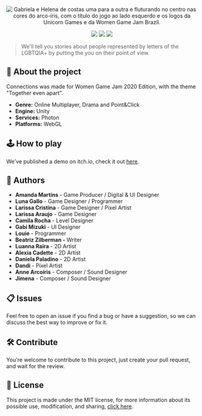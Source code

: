 <p align="center">
  <img src="/logo.png" alt="Gabriela e Helena de costas uma para a outra e fluturando no centro nas cores do arco-íris, com o título do jogo ao lado esquerdo e os logos da Unicorn Games e da Women Game Jam Brazil.">
</p>

<p align="center">
  <img src="https://img.shields.io/github/repo-size/AmandaMartinsDev/connections?style=flat">
  <img src="https://img.shields.io/badge/Made%20with-Unity-57b9d3.svg?style=flat&logo=unity">
  <img src="https://img.shields.io/github/license/AmandaMartinsDev/connections?style=flat">
</p>

> We'll tell you stories about people represented by letters of the LGBTQIA+ by putting the you on their point of view.

## 🌈 About the project

Connections was made for Women Game Jam 2020 Edition, with the theme "Together even apart". 

- **Genre:** Online Multiplayer, Drama and Point&Click
- **Engine:** Unity
- **Services:** Photon
- **Platforms:** WebGL

## 🕹️ How to play

We've published a demo on itch.io, check it out [here](https://amandamartins.itch.io/connections).

## 👋 Authors

- **Amanda Martins** - Game Producer / Digital & UI Designer
- **Luna Gallo** - Game Designer / Programmer
- **Larissa Cristina** - Game Designer / Pixel Artist
- **Larissa Araujo** - Game Designer
- **Camila Rocha** - Level Designer
- **Gabi Mizuki** - UI Designer
- **Louie** - Programmer
- **Beatriz Zilberman -** Writer
- **Luanna Raira** - 2D Artist
- **Alexia Cadette** - 2D Artist
- **Daniela Paladino** - 2D Artist
- **Dandi** - Pixel Artist
- **Anne Arcoíris** - Composer / Sound Designer
- **Jimena** - Composer / Sound Designer

## 📋 Issues

Feel free to open an issue if you find a bug or have a suggestion, so we can discuss the best way to improve or fix it.

## 🛠️ Contribute

You're welcome to contribute to this project, just create your pull request, and wait for the review.

## 📜 License

This project is made under the MIT license, for more information about its possible use, modification, and sharing, [click here](LICENSE).
